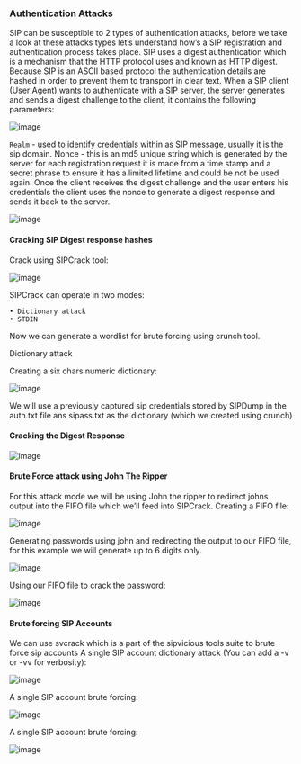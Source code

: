 ### Authentication Attacks

SIP can be susceptible to 2 types of authentication attacks, before we take a look at these attacks types let’s understand how’s a SIP registration and authentication process takes place. SIP uses a digest authentication which is a mechanism that the HTTP protocol uses and known as HTTP digest. Because SIP is an ASCII based protocol the authentication details are hashed in order to prevent them to transport in clear text.
When a SIP client (User Agent) wants to authenticate with a SIP server, the server generates and sends a digest challenge to the client, it contains the following parameters: 

![image](https://user-images.githubusercontent.com/48615614/204590197-78e07918-12a4-43e6-82a0-cd67fa2d60c1.png)

`Realm` - used to identify credentials within as SIP message, usually it is the sip domain. Nonce - this is an md5 unique string which is generated by the server for each registration request it is made from a time stamp and a secret phrase to ensure it has a limited lifetime and could be not be used again. Once the client receives the digest challenge and the user enters his credentials the client uses the nonce to generate a digest response and sends it back to the server. 

![image](https://user-images.githubusercontent.com/48615614/204590434-0453d862-cdc8-41c7-8d4f-6395d2c73f0d.png)

#### Cracking SIP Digest response hashes

Crack using SIPCrack tool:

![image](https://user-images.githubusercontent.com/48615614/204590609-39e78653-3d0a-4e4c-94b3-b42a4bb76d70.png)

SIPCrack can operate in two modes:

	• Dictionary attack
	• STDIN

Now we can generate a wordlist for brute forcing using crunch tool.

Dictionary attack

Creating a six chars numeric dictionary:

![image](https://user-images.githubusercontent.com/48615614/204591051-44b9383c-3de8-4266-88b4-8e091f4e95e5.png)

We will use a previously captured sip credentials stored by SIPDump in the auth.txt file ans sipass.txt as the dictionary (which we created using crunch)

#### Cracking the Digest Response

![image](https://user-images.githubusercontent.com/48615614/204591415-f7827702-ba4d-42bb-8c2f-1e6572e2f0f7.png)

#### Brute Force attack using John The Ripper

For this attack mode we will be using John the ripper to redirect johns output into the FIFO file which we’ll feed into SIPCrack. Creating a FIFO file: 

![image](https://user-images.githubusercontent.com/48615614/204591669-d41f54b9-4aad-44a7-a43d-0c065be37656.png)

Generating passwords using john and redirecting the output to our FIFO file, for this example we will generate up to 6 digits only. 

![image](https://user-images.githubusercontent.com/48615614/204591861-76fe5589-764e-4d4b-bbeb-dc4b9404daaa.png)

Using our FIFO file to crack the password: 

![image](https://user-images.githubusercontent.com/48615614/204591932-bce3b8cd-d058-4923-8347-598a44ec3f59.png)

#### Brute forcing SIP Accounts
We can use svcrack which is a part of the sipvicious tools suite to brute force sip accounts A single SIP account dictionary attack (You can add a -v or -vv for verbosity):

![image](https://user-images.githubusercontent.com/48615614/204597253-acd36b01-cc90-4dc1-8bab-131e6849190c.png)

A single SIP account brute forcing: 

![image](https://user-images.githubusercontent.com/48615614/204597435-35c7be3f-fb34-4189-beaa-e668d89a72e0.png)

A single SIP account brute forcing: 

![image](https://user-images.githubusercontent.com/48615614/204598114-04bc0a62-aeb5-4b4d-a18d-7c1364f3ffe0.png)




